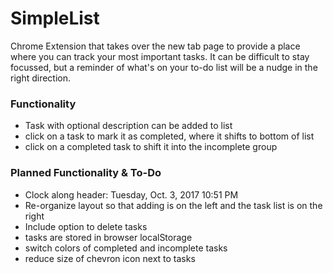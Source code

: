 # SimpleList

Chrome Extension that takes over the new tab page to provide a place where you can track your most important tasks.
It can be difficult to stay focussed, but a reminder of what's on your to-do list will be a nudge in the right direction.

### Functionality

- Task with optional description can be added to list
- click on a task to mark it as completed, where it shifts to bottom of list
- click on a completed task to shift it into the incomplete group

### Planned Functionality & To-Do

- Clock along header:  Tuesday, Oct. 3, 2017		10:51 PM
- Re-organize layout so that adding is on the left and the task list is on the right
- Include option to delete tasks
- tasks are stored in browser localStorage
- switch colors of completed and incomplete tasks
- reduce size of chevron icon next to tasks